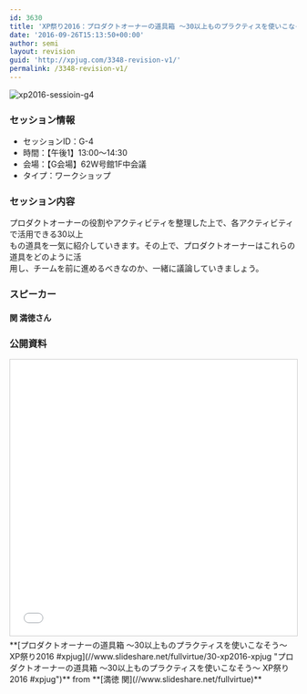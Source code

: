 ```yaml
---
id: 3630
title: 'XP祭り2016：プロダクトオーナーの道具箱 ～30以上ものプラクティスを使いこなそう～（関 満徳さん）'
date: '2016-09-26T15:13:50+00:00'
author: semi
layout: revision
guid: 'http://xpjug.com/3348-revision-v1/'
permalink: /3348-revision-v1/
---
```


![xp2016-sessioin-g4](http://xpjug.com/wp-content/uploads/2016/08/xp2016-sessioin-g4.png)

### セッション情報

- セッションID：G-4
- 時間：【午後1】13:00～14:30
- 会場：【G会場】62W号館1F中会議
- タイプ：ワークショップ

### セッション内容

プロダクトオーナーの役割やアクティビティを整理した上で、各アクティビティで活用できる30以上  
もの道具を一気に紹介していきます。その上で、プロダクトオーナーはこれらの道具をどのように活  
用し、チームを前に進めるべきなのか、一緒に議論していきましょう。

### スピーカー

#### 関 満徳さん

### 公開資料

<iframe allowfullscreen="" frameborder="0" height="485" marginheight="0" marginwidth="0" scrolling="no" src="//www.slideshare.net/slideshow/embed_code/key/4fvSqBGT5VKGV5" style="border:1px solid #CCC; border-width:1px; margin-bottom:5px; max-width: 100%;" width="595"> </iframe>

<div style="margin-bottom:5px">  **[プロダクトオーナーの道具箱 ～30以上ものプラクティスを使いこなそう～ XP祭り2016 #xpjug](//www.slideshare.net/fullvirtue/30-xp2016-xpjug "プロダクトオーナーの道具箱 ～30以上ものプラクティスを使いこなそう～ XP祭り2016 #xpjug")**  from **[満徳 関](//www.slideshare.net/fullvirtue)** </div>